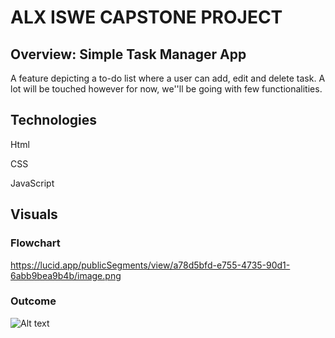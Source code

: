# ALX ISWE CAPSTONE PROJECT

## Overview: Simple Task Manager App

A feature depicting a to-do list where a user can add, edit and delete task.
A lot will be touched however for now, we''ll be going with few functionalities.

## Technologies

Html

CSS

JavaScript

## Visuals

### Flowchart

https://lucid.app/publicSegments/view/a78d5bfd-e755-4735-90d1-6abb9bea9b4b/image.png

### Outcome

![Alt text](<To-do List app 1.jpg>)
